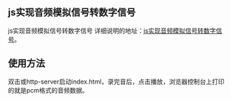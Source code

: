 ## js实现音频模拟信号转数字信号

js实现音频模拟信号转数字信号
详细说明的地址：[js实现音频模拟信号转数字信号](http://www.zhuyuntao.cn/2019/04/10/js实现音频模拟信号转数字信号/)。

## 使用方法

双击或http-server启动index.html，录完音后，点击播放，浏览器控制台上打印的就是pcm格式的音频数据。
